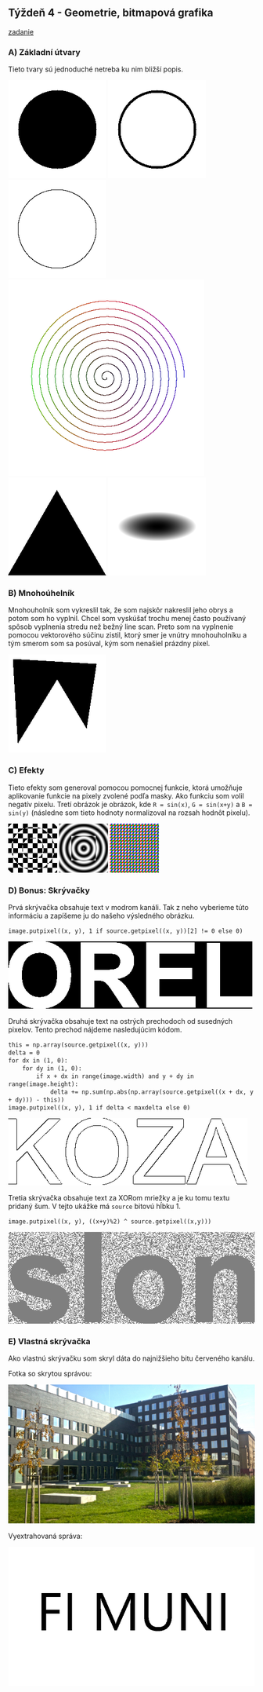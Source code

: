 ## Týždeň 4 - Geometrie, bitmapová grafika
[zadanie](https://www.fi.muni.cz/~xpelanek/IV122/zadani/zadani-bitmap.pdf)

### A) Základní útvary

Tieto tvary sú jednoduché netreba ku nim bližší popis.

![circle](../results/w4_A__circle_1.png)
![empty_circle](../results/w4_A__empty_circle_1.png)
![gonoimetric circle](../results/w4_A__gonio_circle_1.png)
![Spiral](../results/w4_A__spiral_1.png)
![Triangle](../results/w4_A__triangle_1.png)
![Elipsis](../results/w4_A__elipsis_1.png)

### B) Mnohoúhelník

Mnohouholník som vykreslil tak, že som najskôr nakreslil jeho obrys a potom som ho vyplnil.
Chcel som vyskúšať trochu menej často používaný spôsob vyplnenia stredu než bežný line scan.
Preto som na vyplnenie pomocou vektorového súčinu zistil, ktorý smer je vnútry mnohouholníku
a tým smerom som sa posúval, kým som nenašiel prázdny pixel. 

![polygon](../results/w4_B__polygon_1.png)

### C) Efekty

Tieto efekty som generoval pomocou pomocnej funkcie, ktorá umožňuje aplikovanie 
funkcie na pixely zvolené podľa masky. Ako funkciu som volil negatív pixelu.
Tretí obrázok je obrázok, kde `R = sin(x)`, `G = sin(x+y)` a `B = sin(y)` (následne
som tieto hodnoty normalizoval na rozsah hodnôt pixelu). 

![Grid: ](../results/w4_C__grid_1.png)
![Circles: ](../results/w4_C__circles_1.png)
![Color grid: ](../results/w4_C__color_grid_1.png)

### D) Bonus: Skrývačky

Prvá skrývačka obsahuje text v modrom kanáli. Tak z neho vyberieme túto informáciu
a zapíšeme ju do našeho výsledného obrázku.
```pythonstub
image.putpixel((x, y), 1 if source.getpixel((x, y))[2] != 0 else 0)
```
![S1](../results/w4_D__skryvacka1_1.png)

Druhá skrývačka obsahuje text na ostrých prechodoch od susedných pixelov. Tento prechod
nájdeme nasledujúcim kódom.
```pythonstub
this = np.array(source.getpixel((x, y)))
delta = 0
for dx in (1, 0):
    for dy in (1, 0):
        if x + dx in range(image.width) and y + dy in range(image.height):
            delta += np.sum(np.abs(np.array(source.getpixel((x + dx, y + dy))) - this))
image.putpixel((x, y), 1 if delta < maxdelta else 0)
```  
![S2](../results/w4_D__skryvacka2_1.png)

Tretia skrývačka obsahuje text za XORom mriežky a je ku tomu textu pridaný šum.
V tejto ukážke má `source` bitovú hĺbku 1. 
```pythonstub
image.putpixel((x, y), ((x+y)%2) ^ source.getpixel((x,y)))
``` 
![S3](../results/w4_D__skryvacka3_1.png)


### E) Vlastná skrývačka

Ako vlastnú skrývačku som skryl dáta do najnižšieho bitu červeného kanálu.

Fotka so skrytou správou:

![](../results/w4_E__with_message_1.png)

Vyextrahovaná správa:

![](../results/w4_E__extracted_message_1.png)